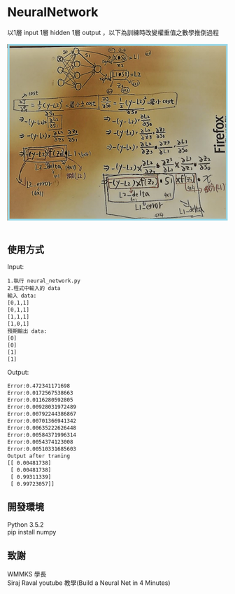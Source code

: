 # NeuralNetwork
以1層 input 1層 hidden 1層 output ，以下為訓練時改變權重值之數學推倒過程</br></br>
![demo](https://github.com/Alex-CHUN-YU/NeuralNetwork_Demo/blob/master/image/demo.png)</br></br>

## 使用方式
Input:</br>
```
1.執行 neural_network.py 
2.程式中輸入的 data
輸入 data:
[0,1,1]
[0,1,1]
[1,1,1]
[1,0,1]
預期輸出 data:
[0]
[0]
[1]
[1]
```
Output:</br>
```
Error:0.472341171698
Error:0.0172567538663
Error:0.0116280592805
Error:0.00928031972489
Error:0.00792244386867
Error:0.00701366941342
Error:0.00635222626448
Error:0.00584371996314
Error:0.0054374123008
Error:0.00510331685603
Output after traning
[[ 0.00481738]
 [ 0.00481738]
 [ 0.99311339]
 [ 0.99723057]]
```

## 開發環境
Python 3.5.2</br>
pip install numpy</br>

## 致謝
WMMKS 學長</br>
Siraj Raval youtube 教學(Build a Neural Net in 4 Minutes)</br>
